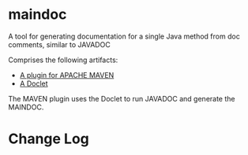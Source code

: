 # maindoc

A tool for generating documentation for a single Java method from doc comments, similar to JAVADOC

Comprises the following artifacts:

* [A plugin for APACHE MAVEN](maindoc-maven-plugin/README.md)
* [A Doclet](maindoc-doclet/README.md)

The MAVEN plugin uses the Doclet to run JAVADOC and generate the MAINDOC.

# Change Log
